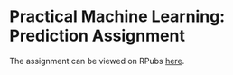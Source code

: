 # Practical Machine Learning: Prediction Assignment

The assignment can be viewed on RPubs [here]( http://rpubs.com/mdancho84/ML_PredictionAssignment).
